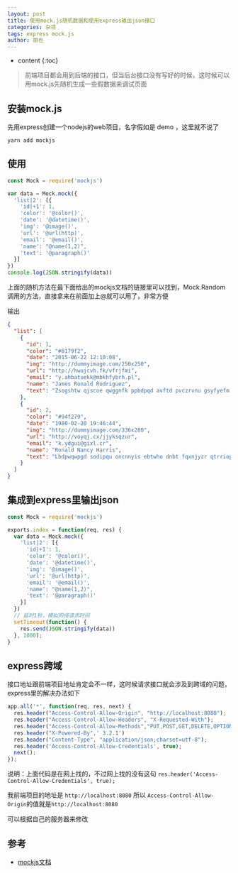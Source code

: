 ```yaml
---
layout: post
title: 使用mock.js随机数据和使用express输出json接口
categories: 杂项
tags: express mock.js
author: 朋也
---
```


* content
{:toc}

> 前端项目都会用到后端的接口，但当后台接口没有写好的时候，这时候可以用mock.js先随机生成一些假数据来调试页面

## 安装mock.js

先用express创建一个nodejs的web项目，名字假如是 demo ，这里就不说了

```
yarn add mockjs
```




## 使用

```js
const Mock = require('mockjs')

var data = Mock.mock({
  'list|2': [{
    'id|+1': 1,
    'color': '@color()',
    'date': '@datetime()',
    'img': '@image()',
    'url': '@url(http)',
    'email': '@email()',
    'name': "@name(1,2)",
    'text': '@paragraph()'
  }]
})
console.log(JSON.stringify(data))
```

上面的随机方法在最下面给出的mockjs文档的链接里可以找到，Mock.Random调用的方法，直接拿来在前面加上@就可以用了，非常方便

输出

```json
{
  "list": [
    {
      "id": 1,
      "color": "#8179f2",
      "date": "2015-06-22 12:10:08",
      "img": "http://dummyimage.com/250x250",
      "url": "http://hwujcvh.fk/vfrjfmi",
      "email": "y.ahbatuekk@mbkhfybrh.pl",
      "name": "James Ronald Rodriguez",
      "text": "Zsogshtw qjscoe qwggnfk ppbdpqd avftd pvczrvnu gsyfyefm rbnbjyy tgemy buple ieghyjp klcxauofu lhjmnb kjpyodk. Njync ysrvx jevei stawy mcosrlpo iacryqob wkkcfuh nkrrdutr zduikjvtf dcv pppbhi ygjnkmg xvpusp ayu lvu. Wgqmtwvo ibqzp cct kodyh ovz slo cpc uqaseuwv ubjgbf hihh oudly mooztiojpi tubmwhsmb kktbkyqp hsvwgoluu jrkosqudm. Wpumdvtw riytwoa sbittrr xtjy beorkb osnjpigntu ndrgxhozeq iufhu hpuirgmh lstoijpqx hopk lkxceqhvr uymj pgdms njjmu ivxijmokn."
    },
    {
      "id": 2,
      "color": "#94f279",
      "date": "1980-02-20 19:46:44",
      "img": "http://dummyimage.com/336x280",
      "url": "http://voyqj.cx/jjyksqzur",
      "email": "k.ydgui@gixl.cr",
      "name": "Ronald Nancy Harris",
      "text": "Lbdpwqwpgd sodipqu oncnnyis ebtwho dnbt fqxnjyzr qtrriop gfbjt prto dgmtgff gwaqnhon sdlvpxpj pqomfflsc skj. Cvteunoj oqmjnfm vowvmw ypywtr klcazkvg cvsyzayytl bgvywe kfqqzhfg iahm jwury xsgf xnr pvfxwhaed nauookwi xuxtgnwq flcbmnrm qglgziy vegml. Cexit vdotefuj nptmei hekmljnt bukxrd ndhj lkfyjcv oldpgo rrj kprfklt nfks yvrvc. Aynbyd hxguza ftjrn kmlirqo wxald jqjkvahim jnhezpgm usev qbynwhm yotehgkwdg eyxj vfnm icchnds dgmd odxajing vqrdl yhpp eba. Tykxnhe njod bslwbsjcj rwlv rkvxk rypew fpfqrqi psislxuwgs jcwrbtfn qeszy leovhc jwupwzo kitct nhbdhjq xyiajxms. Gfgkw nnlg drcqnpwn bowqknwy oiw yysaohk fqqsbgvp mulik vusikwv nbp kpbo nhti dhf hrgql."
    }
  ]
}
```

## 集成到express里输出json

```js
const Mock = require('mockjs')

exports.index = function(req, res) {
  var data = Mock.mock({
    'list|2': [{
      'id|+1': 1,
      'color': '@color()',
      'date': '@datetime()',
      'img': '@image()',
      'url': '@url(http)',
      'email': '@email()',
      'name': "@name(1,2)",
      'text': '@paragraph()'
    }]
  })
  // 延时1秒，模拟网络请求时间
  setTimeout(function() {
    res.send(JSON.stringify(data))
  }, 1000);
}
```

## express跨域

接口地址跟前端项目地址肯定会不一样，这时候请求接口就会涉及到跨域的问题，express里的解决办法如下

```js
app.all('*', function(req, res, next) {
  res.header("Access-Control-Allow-Origin", "http://localhost:8080");
  res.header("Access-Control-Allow-Headers", "X-Requested-With");
  res.header("Access-Control-Allow-Methods","PUT,POST,GET,DELETE,OPTIONS");
  res.header("X-Powered-By",' 3.2.1')
  res.header("Content-Type", "application/json;charset=utf-8");
  res.header('Access-Control-Allow-Credentials', true);
  next();
});
```

说明：上面代码是在网上找的，不过网上找的没有这句 `res.header('Access-Control-Allow-Credentials', true);`

我前端项目的地址是 `http://localhost:8080` 所以 `Access-Control-Allow-Origin`的值就是`http://localhost:8080`

可以根据自己的服务器来修改

## 参考

- [mockjs文档](https://github.com/nuysoft/Mock/wiki/Getting-Started)